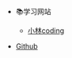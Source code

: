 <!-- _navbar.md -->

- 📚学习网站
    - [小林coding](https://xiaolincoding.com/ )

- [Github](https://github.com/domixcat/xnotes)